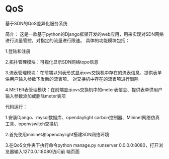 # QoS
基于SDN的QoS差异化服务系统

简介：
这是一款基于python的Django框架开发的web应用，用来实现对SDN网络进行流量管控，对指定的流量进行限速。
具体的功能模块包括：

1.登陆和注册

2.拓扑管理模块：可视化显示SDN网络topo信息

3.流表管理模块：在前端以列表形式显示ovs交换机中存在的流表信息、提供表单供用户输入参数下发新的流表项、
对交换机中存在的流表项进行删除

4.METER表管理模块：在前端显示ovs交换机中的meter表信息、提供表单供用户输入参数添加或删除meter表项

代码运行：

1.安装Django、mysql数据库、opendaylight carbon控制器、Mininet网络仿真工具、openvswitch交换机

2.首先使用mininet和opendaylight搭建SDN网络环境

3.在QoS文件夹下执行命令python manage.py runserver 0.0.0.0:8080，打开浏览器输入127.0.0.1:8080访问前
端页面



